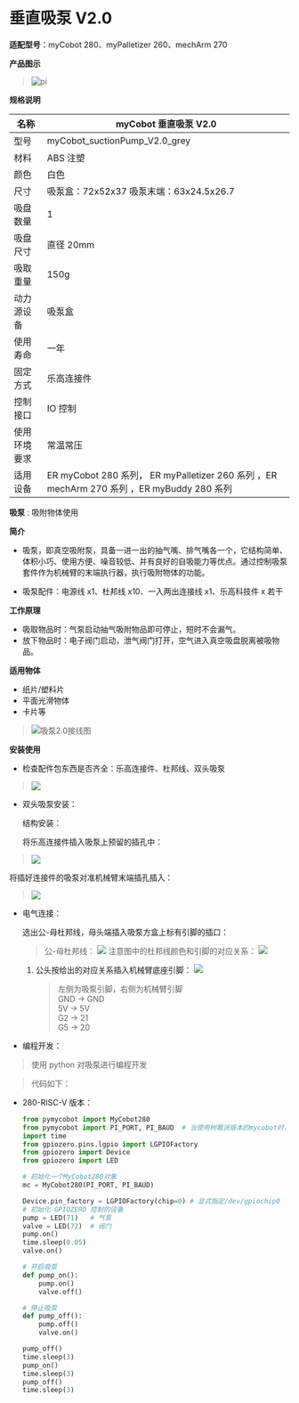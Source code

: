 # 垂直吸泵 V2.0

**适配型号**：myCobot 280、myPalletizer 260、mechArm 270

**产品图示**

> ![pi](../../resource\4-SupportAndService\Accessories\pump/P1.png)

**规格说明**

| 名称         | myCobot 垂直吸泵 V2.0                                                                      |
| ------------ | ------------------------------------------------------------------------------------------ |
| 型号         | myCobot_suctionPump_V2.0_grey                                                              |
| 材料         | ABS 注塑                                                                                   |
| 颜色         | 白色                                                                                       |
| 尺寸         | 吸泵盒：72x52x37 吸泵末端：63x24.5x26.7                                                    |
| 吸盘数量     | 1                                                                                          |
| 吸盘尺寸     | 直径 20mm                                                                                  |
| 吸取重量     | 150g                                                                                       |
| 动力源设备   | 吸泵盒                                                                                     |
| 使用寿命     | 一年                                                                                       |
| 固定方式     | 乐高连接件                                                                                 |
| 控制接口     | IO 控制                                                                                    |
| 使用环境要求 | 常温常压                                                                                   |
| 适用设备     | ER myCobot 280 系列， ER myPalletizer 260 系列 ，ER mechArm 270 系列 ，ER myBuddy 280 系列 |

**吸泵** : 吸附物体使用

**简介**

- 吸泵，即真空吸附泵，具备一进一出的抽气嘴、排气嘴各一个，它结构简单、体积小巧、使用方便、噪音较低、并有良好的自吸能力等优点。通过控制吸泵套件作为机械臂的末端执行器，执行吸附物体的功能。

- 吸泵配件：电源线 x1、杜邦线 x10、一入两出连接线 x1、乐高科技件 x 若干

**工作原理**

- 吸取物品时：气泵启动抽气吸附物品即可停止，短时不会漏气。
- 放下物品时：电子阀门启动，泄气阀门打开，空气进入真空吸盘脱离被吸物品。

**适用物体**

- 纸片/塑料片
- 平面光滑物体
- 卡片等

> ![吸泵2.0接线图](../../resource\4-SupportAndService\Accessories\pump/P2.jpg)

**安装使用**

- 检查配件包东西是否齐全：乐高连接件、杜邦线、双头吸泵
 > ![](../../resource\4-SupportAndService\Accessories\pump/P2.jpg)

- 双头吸泵安装：

  结构安装：

  将乐高连接件插入吸泵上预留的插孔中：

> ![](../../resource\4-SupportAndService\Accessories\pump/P3.jpg)

  将插好连接件的吸泵对准机械臂末端插孔插入：

> ![](../../resource\4-SupportAndService\Accessories\pump/P4.jpg)

  - 电气连接：
  
    选出公-母杜邦线，母头端插入吸泵方盒上标有引脚的插口：
  
    > 公-母杜邦线：
    > ![](../../resource\4-SupportAndService\Accessories\pump/P5.jpg)
    > 注意图中的杜邦线颜色和引脚的对应关系：
    > ![](../../resource\4-SupportAndService\Accessories\pump/P4.jpg)
  
    1. 公头按给出的对应关系插入机械臂底座引脚：
       ![](../../resource\4-SupportAndService\Accessories\pump/P7.jpg)
    
       > 左侧为吸泵引脚，右侧为机械臂引脚  
       > GND -> GND  
       > 5V -> 5V  
       > G2 -> 21  
       > G5 -> 20
  
  - 编程开发：
> 使用 python 对吸泵进行编程开发

> 代码如下：
    
- 280-RISC-V 版本：
    
  ```python
  from pymycobot import MyCobot280
  from pymycobot import PI_PORT, PI_BAUD  # 当使用树莓派版本的mycobot时，可以引用这两个变量进行MyCobot初始化
  import time
  from gpiozero.pins.lgpio import LGPIOFactory
  from gpiozero import Device
  from gpiozero import LED
  
  # 初始化一个MyCobot280对象
  mc = MyCobot280(PI_PORT, PI_BAUD)
  
  Device.pin_factory = LGPIOFactory(chip=0) # 显式指定/dev/gpiochip0
  # 初始化 GPIOZERO 控制的设备
  pump = LED(71)   # 气泵
  valve = LED(72)  # 阀门
  pump.on()
  time.sleep(0.05)
  valve.on()
  
  # 开启吸泵
  def pump_on():
      pump.on()
      valve.off()
  
  # 停止吸泵
  def pump_off():
      pump.off()
      valve.on()
  
  pump_off()
  time.sleep(3)
  pump_on()
  time.sleep(3)
  pump_off()
  time.sleep(3)
  
  ```

